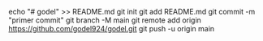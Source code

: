 echo "# godel" >> README.md 
git init 
git add README.md 
git commit -m "primer commit" 
git branch -M main 
git remote add origin https://github.com/godel924/godel.git
 git push -u origin main
